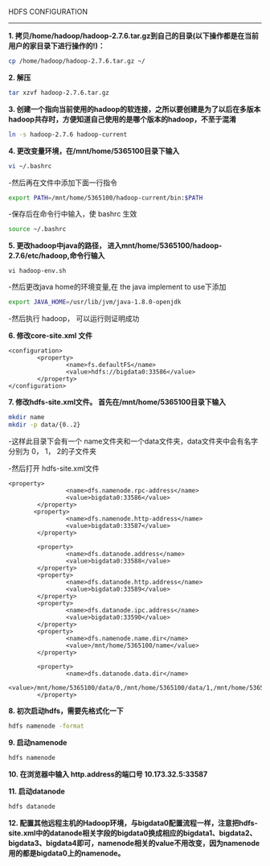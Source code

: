 HDFS CONFIGURATION
_____________________

**1. 拷贝/home/hadoop/hadoop-2.7.6.tar.gz到自己的目录(以下操作都是在当前用户的家目录下进行操作的!)：**
```bash
cp /home/hadoop/hadoop-2.7.6.tar.gz ~/
```
**2. 解压**
```bash
tar xzvf hadoop-2.7.6.tar.gz
```
**3. 创建一个指向当前使用的hadoop的软连接，之所以要创建是为了以后在多版本hadoop共存时，方便知道自己使用的是哪个版本的hadoop，不至于混淆**
```bash
ln -s hadoop-2.7.6 hadoop-current
```
**4. 更改变量环境，在/mnt/home/5365100目录下输入**
```bash
vi ~/.bashrc
```
-然后再在文件中添加下面一行指令
```bash
export PATH=/mnt/home/5365100/hadoop-current/bin:$PATH
```
-保存后在命令行中输入，使 bashrc 生效
```bash
source ~/.bashrc
```

**5. 更改hadoop中java的路径， 进入mnt/home/5365100/hadoop-2.7.6/etc/hadoop,命令行输入**
```
vi hadoop-env.sh
```
-然后更改java home的环境变量,在 the java implement to use下添加
```bash
export JAVA_HOME=/usr/lib/jvm/java-1.8.0-openjdk
```
-然后执行 hadoop， 可以运行则证明成功

**6. 修改core-site.xml 文件**
```
<configuration>
        <property>
                <name>fs.defaultFS</name>
                <value>hdfs://bigdata0:33586</value>
        </property>
</configuration>
```

**7. 修改hdfs-site.xml文件。 首先在/mnt/home/5365100目录下输入**
```bash
mkdir name
mkdir -p data/{0..2}
```
-这样此目录下会有一个 name文件夹和一个data文件夹，data文件夹中会有名字分别为 0， 1， 2的子文件夹

-然后打开 hdfs-site.xml文件
```
<property>
                <name>dfs.namenode.rpc-address</name>
                <value>bigdata0:33586</value>
        </property>     
       <property>
                <name>dfs.namenode.http-address</name>
                <value>bigdata0:33587</value>
        </property>    

        <property>
                <name>dfs.datanode.address</name>
                <value>bigdata0:33588</value>
        </property>    
        <property>
                <name>dfs.datanode.http.address</name>
                <value>bigdata0:33589</value>
        </property>    
        <property>
                <name>dfs.datanode.ipc.address</name>
                <value>bigdata0:33590</value>
        </property>    
        <property>
                <name>dfs.namenode.name.dir</name>
                <value>/mnt/home/5365100/name</value>
        </property>    
      
        <property>
                <name>dfs.datanode.data.dir</name>
                <value>/mnt/home/5365100/data/0,/mnt/home/5365100/data/1,/mnt/home/5365100/data/2</value>
        </property>    
```
**8. 初次启动hdfs，需要先格式化一下**
```bash
hdfs namenode -format
```
**9. 启动namenode**
```bash
hdfs namenode
```
**10. 在浏览器中输入 http.address的端口号 10.173.32.5:33587**

**11. 启动datanode**
```bash
hdfs datanode
```
**12. 配置其他远程主机的Hadoop环境，与bigdata0配置流程一样，注意把hdfs-site.xml中的datanode相关字段的bigdata0换成相应的bigdata1、bigdata2、bigdata3、bigdata4即可，namenode相关的value不用改变，因为namenode用的都是bigdata0上的namenode。**




